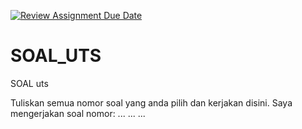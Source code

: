[![Review Assignment Due Date](https://classroom.github.com/assets/deadline-readme-button-8d59dc4de5201274e310e4c54b9627a8934c3b88527886e3b421487c677d23eb.svg)](https://classroom.github.com/a/4XxpCe8z)
# SOAL_UTS
SOAL uts

Tuliskan semua nomor soal yang anda pilih dan kerjakan disini.
Saya mengerjakan soal nomor:
...
...
...